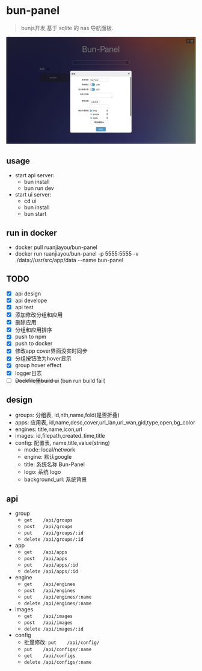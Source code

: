 # bun-panel
> bunjs开发,基于 sqlite 的 nas 导航面板.
> 
![图片](./screen_shot_1.png)

## usage
- start api server:
  - bun install
  - bun run dev
- start ui server:
  - cd ui
  - bun install
  - bun start

## run in docker
- docker pull ruanjiayou/bun-panel
- docker run ruanjiayou/bun-panel -p 5555:5555 -v ./data://usr/src/app/data --name bun-panel

## TODO
- [x] api design
- [x] api develope
- [x] api test
- [x] 添加修改分组和应用
- [x] 删除应用
- [x] 分组和应用排序
- [x] push to npm
- [x] push to docker
- [x] 修改app cover界面没实时同步
- [x] 分组按钮改为hover显示
- [x] group hover effect 
- [x] logger日志
- [ ] ~~Dockfile里build ui~~ (bun run build fail)

## design
- groups: 分组表, id,nth,name,fold(是否折叠)
- apps: 应用表, id,name,desc,cover,url_lan,url_wan,gid,type,open,bg_color
- engines: title,name,icon,url
- images: id,filepath,created_time,title
- config: 配置表, name,title,value(string)
  - mode: local/network
  - engine: 默认google
  - title: 系统名称 Bun-Panel
  - logo: 系统 logo
  - background_url: 系统背景

## api
- group
  - `get    /api/groups`
  - `post   /api/groups`
  - `put    /api/groups/:id`
  - `delete /api/groups/:id`
- app
  - `get    /api/apps`
  - `post   /api/apps`
  - `put    /api/apps/:id`
  - `delete /api/apps/:id`
- engine
  - `get    /api/engines`
  - `post   /api/engines`
  - `put    /api/engines/:name`
  - `delete /api/engines/:name`
- images
  - `get    /api/images`
  - `post   /api/images`
  - `delete /api/images/:id`
- config
  - 批量修改: `put    /api/config/`
  - `put    /api/configs/:name`
  - `get    /api/configs`
  - `delete /api/configs/:name`